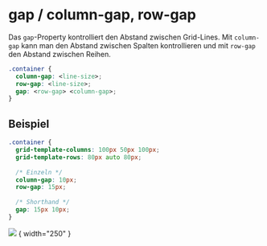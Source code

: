 # gap / column-gap, row-gap

Das `gap`-Property kontrolliert den Abstand zwischen Grid-Lines. Mit `column-gap` kann man den Abstand zwischen Spalten kontrollieren und
mit `row-gap` den Abstand zwischen Reihen.

````CSS
.container {
  column-gap: <line-size>;
  row-gap: <line-size>;
  gap: <row-gap> <column-gap>;
}
````

## Beispiel

````CSS
.container {
  grid-template-columns: 100px 50px 100px;
  grid-template-rows: 80px auto 80px; 
  
  /* Einzeln */
  column-gap: 10px;
  row-gap: 15px;
  
  /* Shorthand */  
  gap: 15px 10px;
}
````

![](dddgrid-gap.jpg) { width="250" }